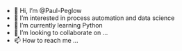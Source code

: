 - 👋 Hi, I’m @Paul-Peglow
- 👀 I’m interested in process automation and data science
- 🌱 I’m currently learning Python
- 💞️ I’m looking to collaborate on ...
- 📫 How to reach me ...

<!---
Paul-Peglow/Paul-Peglow is a ✨ special ✨ repository because its `README.md` (this file) appears on your GitHub profile.
You can click the Preview link to take a look at your changes.
--->
